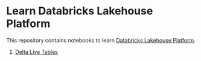 # Learn Databricks Lakehouse Platform

This repository contains notebooks to learn [Databricks Lakehouse Platform](https://www.databricks.com/product/data-lakehouse).

1. [Delta Live Tables](delta-live-tables/)
